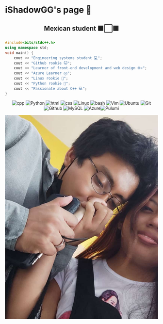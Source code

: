 <div align="left">
    <h1>iShadowGG's page 🐲</h1>
</div>

<div align="center">
    <h2>Mexican student 🟩⬜🟥</h2>
</div>


```cpp
#include<bits/stdc++.h>
using namespace std;
void main() {
    cout << "Engineering systems student 💻";
    cout << "Github rookie 🐱";
    cout << "Learner of front-end development and web design 🌐⚛️";
    cout << "Azure Learner Ⓜ️";
    cout << "Linux rookie 🐧";
    cout << "Python rookie 🐍";
    cout << "Passionate about C++ 💻";
}
```
<div align="center">

![cpp](https://img.shields.io/badge/C++-blue?style=flat&logo=cplusplus&logoColor=white)
![Python](https://img.shields.io/badge/Python-3776AB?style=flat&logo=python&logoColor=white)
![html](https://img.shields.io/badge/HTML-important?style=flat&logo=html5&logoColor=white)
![css](https://img.shields.io/badge/CSS-informational?style=flat&logo=css3&logoColor=white)
![Linux](https://img.shields.io/badge/Linux-FCC624?style=flat&logo=linux&logoColor=black)
![bash](https://img.shields.io/badge/Bash-green?style=flat&logo=gnubash&logoColor=black)
![Vim](https://img.shields.io/badge/-Vim-019733?style=flat&logo=vim&logoColor=white)
![Ubuntu](https://img.shields.io/badge/-Ubuntu-E95420?style=flat&logo=Ubuntu&logoColor=white)
![Git](https://img.shields.io/badge/Git-E44C30?style=flat&logo=git&logoColor=white)
![Github](https://img.shields.io/badge/GitHub-100000?style=flat&logo=github&logoColor=white)
![MySQL](https://img.shields.io/badge/-MySQL-005C84?style=flat&logo=mysql&logoColor=white)
![Azure](https://img.shields.io/badge/Azure-white?style=flat&logo=microsoftazure&logoColor=informational)![Pulumi](https://img.shields.io/badge/Pulumi-8A3391?&style=flat&logo=pulumi&logoColor=orange)
</div>

![mi niña](assets/WhatsApp-Image-2022-09-21-at-4.54.48-PM.jpg)



<!---
iShadowGG/iShadowGG is a ✨ special ✨ repository because its `README.md` (this file) appears on your GitHub profile.
You can click the Preview link to take a look at your changes.
--->
